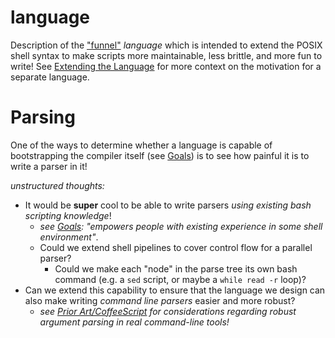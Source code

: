 language
========

Description of the ["funnel"](../README.md) *language* which is intended to extend the POSIX shell syntax to make scripts more maintainable, less brittle, and more fun to write! See [Extending the Language](../README.md#extending-the-language) for more context on the motivation for a separate language.

# Parsing
One of the ways to determine whether a language is capable of bootstrapping the compiler itself (see [Goals](../README.md#goals)) is to see how painful it is to write a parser in it!

*unstructured thoughts:*
- It would be **super** cool to be able to write parsers *using existing bash scripting knowledge*!
  - *see [Goals](../README.md#goals): "empowers people with existing experience in some shell environment"*.
  - Could we extend shell pipelines to cover control flow for a parallel parser?
    - Could we make each "node" in the parse tree its own bash command (e.g. a `sed` script, or maybe a `while read -r` loop)?
- Can we extend this capability to ensure that the language we design can also make writing *command line parsers* easier and more robust?
  - *see [Prior Art/CoffeeScript](../cli/README.md#cofeescript) for considerations regarding robust argument parsing in real command-line tools!*
